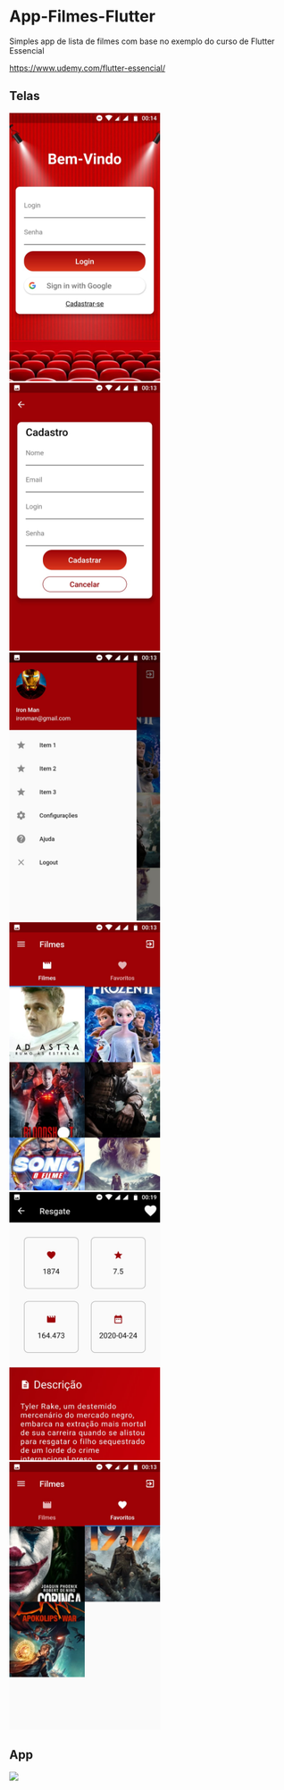 # App-Filmes-Flutter

Simples app de lista de filmes com base no exemplo do curso de Flutter Essencial

https://www.udemy.com/flutter-essencial/

## Telas

<img src="screenshots/login.jpeg" height="480px" >
<img src="screenshots/cadastro.jpeg" height="480px" >
<img src="screenshots/drawer.jpeg" height="480px" >
<img src="screenshots/grid_filmes.jpeg" height="480px" >
<img src="screenshots/descricao.jpeg" height="480px" >
<img src="screenshots/favoritos.jpeg" height="480px" >

## App
<img src="screenshots/video_1.gif" height="480px" >

